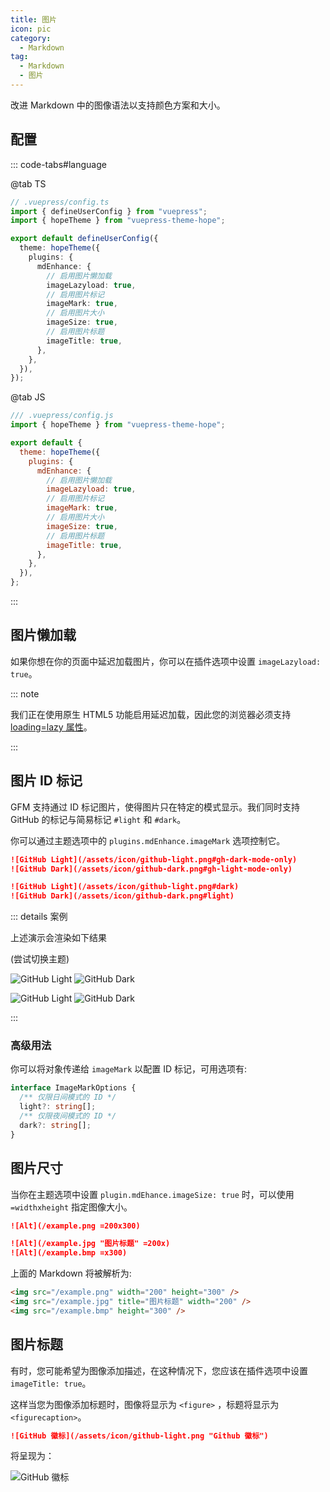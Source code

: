 ```yaml
---
title: 图片
icon: pic
category:
  - Markdown
tag:
  - Markdown
  - 图片
---
```


改进 Markdown 中的图像语法以支持颜色方案和大小。

<!-- more -->

## 配置

::: code-tabs#language

@tab TS

```ts {9-16}
// .vuepress/config.ts
import { defineUserConfig } from "vuepress";
import { hopeTheme } from "vuepress-theme-hope";

export default defineUserConfig({
  theme: hopeTheme({
    plugins: {
      mdEnhance: {
        // 启用图片懒加载
        imageLazyload: true,
        // 启用图片标记
        imageMark: true,
        // 启用图片大小
        imageSize: true,
        // 启用图片标题
        imageTitle: true,
      },
    },
  }),
});
```

@tab JS

```js {9-16}
/// .vuepress/config.js
import { hopeTheme } from "vuepress-theme-hope";

export default {
  theme: hopeTheme({
    plugins: {
      mdEnhance: {
        // 启用图片懒加载
        imageLazyload: true,
        // 启用图片标记
        imageMark: true,
        // 启用图片大小
        imageSize: true,
        // 启用图片标题
        imageTitle: true,
      },
    },
  }),
};
```

:::

## 图片懒加载

如果你想在你的页面中延迟加载图片，你可以在插件选项中设置 `imageLazyload: true`。

::: note

我们正在使用原生 HTML5 功能启用延迟加载，因此您的浏览器必须支持 [loading=lazy 属性](https://caniuse.com/loading-lazy-attr)。

:::

## 图片 ID 标记

GFM 支持通过 ID 标记图片，使得图片只在特定的模式显示。我们同时支持 GitHub 的标记与简易标记 `#light` 和 `#dark`。

你可以通过主题选项中的 `plugins.mdEnhance.imageMark` 选项控制它。

```md
![GitHub Light](/assets/icon/github-light.png#gh-dark-mode-only)
![GitHub Dark](/assets/icon/github-dark.png#gh-light-mode-only)

![GitHub Light](/assets/icon/github-light.png#dark)
![GitHub Dark](/assets/icon/github-dark.png#light)
```

::: details 案例

上述演示会渲染如下结果

<AppearanceSwitch /> (尝试切换主题)

![GitHub Light](/assets/icon/github-light.png#gh-dark-mode-only)
![GitHub Dark](/assets/icon/github-dark.png#gh-light-mode-only)

![GitHub Light](/assets/icon/github-light.png#dark)
![GitHub Dark](/assets/icon/github-dark.png#light)

:::

### 高级用法

你可以将对象传递给 `imageMark` 以配置 ID 标记，可用选项有:

```ts
interface ImageMarkOptions {
  /** 仅限日间模式的 ID */
  light?: string[];
  /** 仅限夜间模式的 ID */
  dark?: string[];
}
```

## 图片尺寸

当你在主题选项中设置 `plugin.mdEhance.imageSize: true` 时，可以使用 `=widthxheight` 指定图像大小。

```md
![Alt](/example.png =200x300)

![Alt](/example.jpg "图片标题" =200x)
![Alt](/example.bmp =x300)
```

上面的 Markdown 将被解析为:

```html
<img src="/example.png" width="200" height="300" />
<img src="/example.jpg" title="图片标题" width="200" />
<img src="/example.bmp" height="300" />
```

## 图片标题

有时，您可能希望为图像添加描述，在这种情况下，您应该在插件选项中设置 `imageTitle: true`。

这样当您为图像添加标题时，图像将显示为 `<figure>` ，标题将显示为 `<figurecaption>`。

```md
![GitHub 徽标](/assets/icon/github-light.png "Github 徽标")
```

将呈现为：

![GitHub 徽标](/assets/icon/github-light.png "Github 徽标")

<script setup lang="ts">
import AppearanceSwitch from "@theme-hope/modules/outlook/components/AppearanceSwitch.js"
</script>
